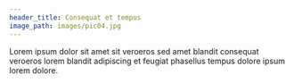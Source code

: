 ```yaml
---
header_title: Consequat et tempus
image_path: images/pic04.jpg
---
```


Lorem ipsum dolor sit amet sit veroeros sed amet blandit consequat veroeros lorem blandit adipiscing et
feugiat phasellus tempus dolore ipsum lorem dolore.
